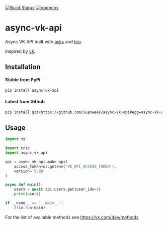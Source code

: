 [![Build Status](https://travis-ci.com/Suenweek/async-vk-api.svg?branch=master)](https://travis-ci.com/Suenweek/async-vk-api)
[![codecov](https://codecov.io/gh/Suenweek/async-vk-api/branch/master/graph/badge.svg)](https://codecov.io/gh/Suenweek/async-vk-api)

# async-vk-api

Async VK API built with [asks](https://github.com/theelous3/asks)
and [trio](https://github.com/python-trio/trio).

Inspired by [vk](https://github.com/voronind/vk).

## Installation

#### Stable from PyPi
```bash
pip install async-vk-api
```

#### Latest from Github
```bash
pip install git+https://github.com/Suenweek/async-vk-api#egg=async-vk-api
```

## Usage

```python
import os

import trio
import async_vk_api

api = async_vk_api.make_api(
    access_token=os.getenv('VK_API_ACCESS_TOKEN'),
    version='5.89'
)

async def main():
    users = await api.users.get(user_ids=1)
    print(users)

if __name__ == '__main__':
    trio.run(main)
```

For the list of available methods see https://vk.com/dev/methods.
